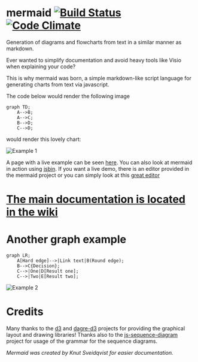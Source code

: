 mermaid [![Build Status](https://travis-ci.org/knsv/mermaid.svg?branch=master)](https://travis-ci.org/knsv/mermaid) [![Code Climate](https://codeclimate.com/github/knsv/mermaid/badges/gpa.svg)](https://codeclimate.com/github/knsv/mermaid)
=======

Generation of diagrams and flowcharts from text in a similar manner as markdown.

Ever wanted to simplify documentation and avoid heavy tools like Visio when explaining your code?

This is why mermaid was born, a simple markdown-like script language for generating charts from text via javascript.

The code below would render the following image

```
graph TD;
    A-->B;
    A-->C;
    B-->D;
    C-->D;
```

would render this lovely chart:

![Example 1](http://www.sveido.com/mermaid/img/ex1.png)

A page with a live example can be seen [here](http://www.sveido.com/mermaid/demo/html/web.html). You can also look at mermaid in action using [jsbin](http://jsbin.com/faxunexeku/1/edit?html,output). If you want a live demo, there is an editor provided in the mermaid project or you can simply look at this [great editor](http://danielmschmidt.github.io/mermaid-demo/)


# [The main documentation is located in the wiki](https://github.com/knsv/mermaid/wiki)



# Another graph example

```
graph LR;
    A[Hard edge]-->|Link text|B(Round edge);
    B-->C{Decision};
    C-->|One|D[Result one];
    C-->|Two|E[Result two];
```

![Example 2](http://www.sveido.com/mermaid/img/ex2.png)



# Credits
Many thanks to the [d3](http://d3js.org/) and [dagre-d3](https://github.com/cpettitt/dagre-d3) projects for providing the graphical layout and drawing libraries! Thanks also to the [js-sequence-diagram](http://bramp.github.io/js-sequence-diagrams) project for usage of the grammar for the sequence diagrams.

*Mermaid was created by Knut Sveidqvist for easier documentation.*
